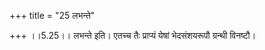 +++
title = "25 लभन्ते"

+++
।।5.25।। लभन्ते इति। एतच्च तैः प्राप्यं येषां भेदसंशयरूपौ ग्रन्थी विनष्टौ।
